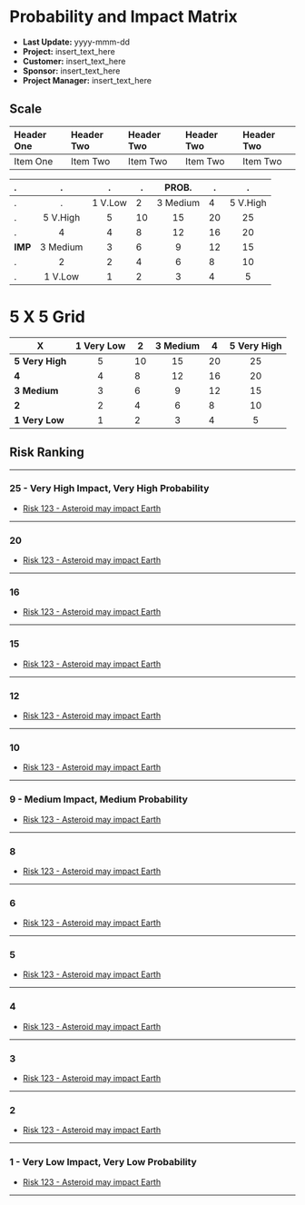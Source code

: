 # Probability and Impact Matrix

- **Last Update:** yyyy-mmm-dd
- **Project:** insert_text_here
- **Customer:** insert_text_here
- **Sponsor:** insert_text_here
- **Project Manager:** insert_text_here

## Scale

Header One | Header Two | Header Two | Header Two | Header Two
:--------- | :--------- | :--------- | :--------- | :---------
Item One   | Item Two   | Item Two   | Item Two   | Item Two

.       |    .     |    .    | .  | **PROB.** | .  |    .
:------ | :------: | :-----: | -- | :-------: | -- | :------:
.       |    .     | 1 V.Low | 2  | 3 Medium  | 4  | 5 V.High
.       | 5 V.High |    5    | 10 |    15     | 20 |    25
.       |    4     |    4    | 8  |    12     | 16 |    20
**IMP** | 3 Medium |    3    | 6  |     9     | 12 |    15
.       |    2     |    2    | 4  |     6     | 8  |    10
.       | 1 V.Low  |    1    | 2  |     3     | 4  |    5

# 5 X 5 Grid

X               | 1 Very Low | 2  | 3 Medium | 4  | 5 Very High
--------------- | :--------: | -- | :------: | -- | :---------:
**5 Very High** |     5      | 10 |    15    | 20 |     25
**4**           |     4      | 8  |    12    | 16 |     20
**3 Medium**    |     3      | 6  |    9     | 12 |     15
**2**           |     2      | 4  |    6     | 8  |     10
**1 Very Low**  |     1      | 2  |    3     | 4  |      5

## Risk Ranking

--------------------------------------------------------------------------------

### 25 - Very High Impact, Very High Probability

- [Risk 123 - Asteroid may impact Earth](http://www.google.com)

--------------------------------------------------------------------------------

### 20

- [Risk 123 - Asteroid may impact Earth](http://www.google.com)

--------------------------------------------------------------------------------

### 16

- [Risk 123 - Asteroid may impact Earth](http://www.google.com)

--------------------------------------------------------------------------------

### 15

- [Risk 123 - Asteroid may impact Earth](http://www.google.com)

--------------------------------------------------------------------------------

### 12

- [Risk 123 - Asteroid may impact Earth](http://www.google.com)

--------------------------------------------------------------------------------

### 10

- [Risk 123 - Asteroid may impact Earth](http://www.google.com)

--------------------------------------------------------------------------------

### 9 - Medium Impact, Medium Probability

- [Risk 123 - Asteroid may impact Earth](http://www.google.com)

--------------------------------------------------------------------------------

### 8

- [Risk 123 - Asteroid may impact Earth](http://www.google.com)

--------------------------------------------------------------------------------

### 6

- [Risk 123 - Asteroid may impact Earth](http://www.google.com)

--------------------------------------------------------------------------------

### 5

- [Risk 123 - Asteroid may impact Earth](http://www.google.com)

--------------------------------------------------------------------------------

### 4

- [Risk 123 - Asteroid may impact Earth](http://www.google.com)

--------------------------------------------------------------------------------

### 3

- [Risk 123 - Asteroid may impact Earth](http://www.google.com)

--------------------------------------------------------------------------------

### 2

- [Risk 123 - Asteroid may impact Earth](http://www.google.com)

--------------------------------------------------------------------------------

### 1 - Very Low Impact, Very Low Probability

- [Risk 123 - Asteroid may impact Earth](http://www.google.com)

--------------------------------------------------------------------------------
